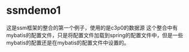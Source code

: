 # ssmdemo1
这是ssm框架的整合的第一个例子，使用的是c3p0的数据源
这个整合中有mybatis的配置文件，只是将配置文件加载到spring的配置文件中，但是一些mybatis的配置还是在mybatis的配置文件中设置的。
